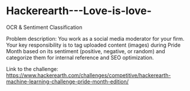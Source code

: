 # Hackerearth---Love-is-love-
OCR &amp; Sentiment Classification

Problem description: You work as a social media moderator for your firm. Your key responsibility is to tag uploaded content (images) during Pride Month based on its sentiment
(positive, negative, or random) and categorize them for internal reference and SEO optimization.

Link to the challenge: https://www.hackerearth.com/challenges/competitive/hackerearth-machine-learning-challenge-pride-month-edition/
